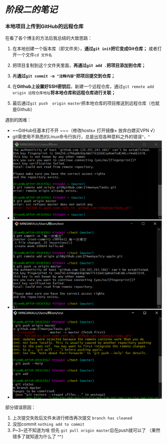# *阶段二的笔记*

### 本地项目上传到GitHub的远程仓库

  在看了各个博主的方法后我总结的大致思路：

1. 在本地创建一个版本库（即文件夹），**通过`git init`把它变成Git仓库；** 或者打开一个文件`cd 文件名`

2) 把项目复制到这个文件夹里面，**再通过`git add .`把项目添加到仓库；**

3. 再**通过`git commit -m "注释内容"`把项目提交到仓库；**

4. 在**Github上设置好SSH密钥后**，新建一个远程仓库，通过`git remote add origin 远程仓库地址`**将本地仓库和远程仓库进行关联；**

5. 最后通过`git push  origin master`把本地仓库的项目推送到远程仓库（也就是Github）



遇到的困难：

+ ~~GitHub任基本打不开 ~~~（修改hosts× 打开镜像× 放弃白嫖买VPN √）
+ git需使用不熟悉的Linux命令行执行，总是出现各种意料之外的错误`^。^`
+ ![错误1.png](https://github.com/ITAwenya/Tasks/blob/main/%E9%94%99%E8%AF%AF1.png?raw=true)
+ ![错误2.png](https://github.com/ITAwenya/Tasks/blob/main/%E9%94%99%E8%AF%AF2.png?raw=true)
+ ![错误3.png](https://github.com/ITAwenya/Tasks/blob/main/%E9%94%99%E8%AF%AF3.png?raw=true)



部分错误原因： 

1. 上次提交失败后文件未进行修改再次提交  `branch has cleaned`
2. 没加commit `nothing add to commit`
3. P~3~还不知道为啥 但先 `git pull origin master`后在push就可以了 （果然错多了就知道为什么了 ^^）



​     

